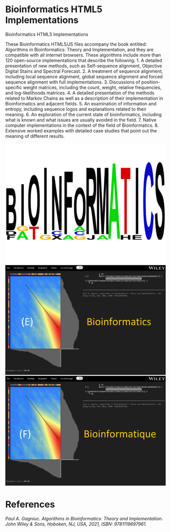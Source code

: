 # Bioinformatics HTML5 Implementations
Bioinformatics HTML5 Implementations


These Bioinformatics HTML5/JS files accompany the book entitled: Algorithms in Bioinformatics: Theory and Implementation, and they are compatible with all internet browsers. These algorithms include more than 120 open-source implementations that describe the following: 1. A detailed presentation of new methods, such as Self-sequence alignment, Objective Digital Stains and Spectral Forecast. 2. A treatment of sequence alignment, including local sequence alignment, global sequence alignment and forced sequence alignment with full implementations. 3. Discussions of position-specific weight matrices, including the count, weight, relative frequencies, and log-likelihoods matrices. 4. A detailed presentation of the methods related to Markov Chains as well as a description of their implementation in Bioinformatics and adjacent fields. 5. An examination of information and entropy, including sequence logos and explanations related to their meaning. 6. An exploration of the current state of bioinformatics, including what is known and what issues are usually avoided in the field. 7. Native computer implementations in the context of the field of Bioinformatics. 8. Extensive worked examples with detailed case studies that point out the meaning of different results.


![screenshot](https://github.com/Gagniuc/Bioinformatics-HTML5-Implementations/blob/main/bio%20logo.png)
![screenshot](https://github.com/Gagniuc/Bioinformatics-HTML5-Implementations/blob/main/Eng1.png)
![screenshot](https://github.com/Gagniuc/Bioinformatics-HTML5-Implementations/blob/main/Fra1.png)

# References

<i>Paul A. Gagniuc. Algorithms in Bioinformatics: Theory and Implementation. John Wiley & Sons, Hoboken, NJ, USA, 2021, ISBN: 9781119697961.</i>
